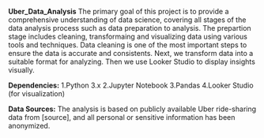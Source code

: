 **Uber_Data_Analysis**
The primary goal of this project is to provide a comprehensive understanding of data science, covering all stages of the data analysis process such as data preparation to analysis. 
The prepartion stage includes cleaning, transformaing and visualizing data using various tools and techniques. Data cleaning is one of the most important steps to ensure the data is accurate and consistents. Next, we transform data into a suitable format for analyzing. Then we use Looker Studio to display insights visually. 


**Dependencies:**
1.Python 3.x
2.Jupyter Notebook
3.Pandas
4.Looker Studio (for visualization)

**Data Sources:**
The analysis is based on publicly available Uber ride-sharing data from [source], and all personal or sensitive information has been anonymized.
